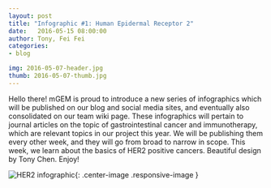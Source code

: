 ```yaml
---
layout: post
title: "Infographic #1: Human Epidermal Receptor 2"
date:   2016-05-15 08:00:00
author: Tony, Fei Fei
categories: 
- blog

img: 2016-05-07-header.jpg
thumb: 2016-05-07-thumb.jpg
---
```


Hello there! mGEM is proud to introduce a new series of infographics which will be published on our blog and social media sites, and eventually also consolidated on our team wiki page. These infographics will pertain to journal articles on the topic of gastrointestinal cancer and immunotherapy, which are relevant topics in our project this year. We will be publishing them every other week, and they will go from broad to narrow in scope. This week, we learn about the basics of HER2 positive cancers. Beautiful design by Tony Chen. Enjoy!

![HER2 infographic](https://raw.githubusercontent.com/mgem/mgem.github.io/master/img/blog/post_content/2016-05-15/Infographic1-03.png){: .center-image .responsive-image }

